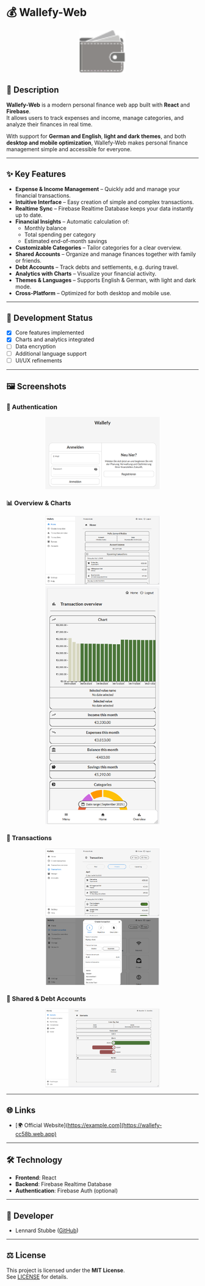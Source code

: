 # 💰 Wallefy-Web

<!-- App Icon -->
<p align="center">
  <img src="src/WallefyIcon.svg" alt="App Icon" width="120"/>
</p>

## 📝 Description
**Wallefy-Web** is a modern personal finance web app built with **React** and **Firebase**.  
It allows users to track expenses and income, manage categories, and analyze their finances in real time.  

With support for **German and English**, **light and dark themes**, and both **desktop and mobile optimization**, Wallefy-Web makes personal finance management simple and accessible for everyone.  

---

## ✨ Key Features
- **Expense & Income Management** – Quickly add and manage your financial transactions.  
- **Intuitive Interface** – Easy creation of simple and complex transactions.  
- **Realtime Sync** – Firebase Realtime Database keeps your data instantly up to date.  
- **Financial Insights** – Automatic calculation of:  
  - Monthly balance  
  - Total spending per category  
  - Estimated end-of-month savings  
- **Customizable Categories** – Tailor categories for a clear overview.  
- **Shared Accounts** – Organize and manage finances together with family or friends.  
- **Debt Accounts** – Track debts and settlements, e.g. during travel.  
- **Analytics with Charts** – Visualize your financial activity.  
- **Themes & Languages** – Supports English & German, with light and dark mode.  
- **Cross-Platform** – Optimized for both desktop and mobile use.  

---

## 🚀 Development Status
- [x] Core features implemented  
- [x] Charts and analytics integrated  
- [ ] Data encryption  
- [ ] Additional language support  
- [ ] UI/UX refinements  

---

## 🖼️ Screenshots

### 🔐 Authentication
<p align="center">
  <img src="screenshots/Screenshot-Auth.png" width="300"/>
</p>

### 📊 Overview & Charts
<p align="center">
  <img src="screenshots/Screenshot-Overview.png" width="300"/>
  <img src="screenshots/Screenshot-Charts.png" width="300"/>
</p>

### 💸 Transactions
<p align="center">
  <img src="screenshots/Screenshot-Transactions.png" width="300"/>
  <img src="screenshots/Screenshot-Create-Transaction.png" width="300"/>
</p>

### 🤝 Shared & Debt Accounts
<p align="center">
  <img src="screenshots/Screenshot-Depts.png" width="300"/>
</p>

---

## 🌐 Links
- [🌍 Official Website](https://example.com](https://wallefy-cc58b.web.app)

---

## 🛠️ Technology
- **Frontend**: React  
- **Backend**: Firebase Realtime Database  
- **Authentication**: Firebase Auth (optional)  

---

## 👥 Developer
- Lennard Stubbe ([GitHub](https://github.com/LS-Studios))  

---

## ⚖️ License
This project is licensed under the **MIT License**.  
See [LICENSE](LICENSE) for details.
